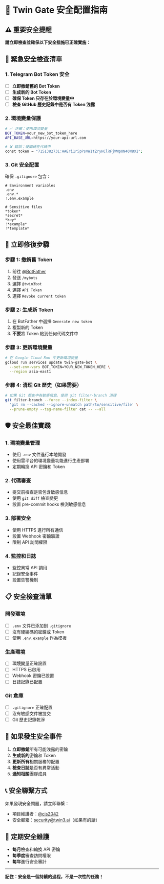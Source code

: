 # 🔐 Twin Gate 安全配置指南

## ⚠️ 重要安全提醒

**請立即檢查並確保以下安全措施已正確實施：**

## 🚨 緊急安全檢查清單

### 1. Telegram Bot Token 安全
- [ ] **立即撤銷舊的 Bot Token**
- [ ] **生成新的 Bot Token**
- [ ] **確保 Token 只存在於環境變量中**
- [ ] **檢查 GitHub 歷史記錄中是否有 Token 洩露**

### 2. 環境變量保護
```bash
# ✅ 正確：使用環境變量
BOT_TOKEN=your_new_bot_token_here
API_BASE_URL=https://your-api-url.com

# ❌ 錯誤：硬編碼在代碼中
const token = "7151382731:AAEri1r5pPsVWItZryHClRFjWWp0N46W8XI";
```

### 3. Git 安全配置
確保 `.gitignore` 包含：
```
# Environment variables
.env
.env.*
!.env.example

# Sensitive files
*token*
*secret*
*key*
!*example*
!*template*
```

## 🔧 立即修復步驟

### 步驟 1: 撤銷舊 Token
1. 前往 [@BotFather](https://t.me/BotFather)
2. 發送 `/mybots`
3. 選擇 `@twin3bot`
4. 選擇 `API Token`
5. 選擇 `Revoke current token`

### 步驟 2: 生成新 Token
1. 在 BotFather 中選擇 `Generate new token`
2. 複製新的 Token
3. **不要**將 Token 貼到任何代碼文件中

### 步驟 3: 更新環境變量
```bash
# 在 Google Cloud Run 中更新環境變量
gcloud run services update twin-gate-bot \
  --set-env-vars BOT_TOKEN=YOUR_NEW_TOKEN_HERE \
  --region asia-east1
```

### 步驟 4: 清理 Git 歷史（如果需要）
```bash
# 如果 Git 歷史中有敏感信息，使用 git filter-branch 清理
git filter-branch --force --index-filter \
  'git rm --cached --ignore-unmatch path/to/sensitive/file' \
  --prune-empty --tag-name-filter cat -- --all
```

## 🛡️ 安全最佳實踐

### 1. 環境變量管理
- 使用 `.env` 文件進行本地開發
- 使用雲平台的環境變量功能進行生產部署
- 定期輪換 API 密鑰和 Token

### 2. 代碼審查
- 提交前檢查是否包含敏感信息
- 使用 `git diff` 檢查變更
- 設置 pre-commit hooks 檢測敏感信息

### 3. 部署安全
- 使用 HTTPS 進行所有通信
- 設置 Webhook 密鑰驗證
- 限制 API 訪問權限

### 4. 監控和日誌
- 監控異常 API 調用
- 記錄安全事件
- 設置告警機制

## 📋 安全檢查清單

### 開發環境
- [ ] `.env` 文件已添加到 `.gitignore`
- [ ] 沒有硬編碼的密鑰或 Token
- [ ] 使用 `.env.example` 作為模板

### 生產環境
- [ ] 環境變量正確設置
- [ ] HTTPS 已啟用
- [ ] Webhook 密鑰已設置
- [ ] 日誌記錄已配置

### Git 倉庫
- [ ] `.gitignore` 正確配置
- [ ] 沒有敏感文件被提交
- [ ] Git 歷史記錄乾淨

## 🚨 如果發生安全事件

1. **立即撤銷**所有可能洩露的密鑰
2. **生成新的**密鑰和 Token
3. **更新所有**相關服務的配置
4. **檢查日誌**是否有異常活動
5. **通知相關**團隊成員

## 📞 安全聯繫方式

如果發現安全問題，請立即聯繫：
- 項目維護者：[@cis2042](https://github.com/cis2042)
- 安全郵箱：security@twin3.ai（如果有的話）

## 🔄 定期安全維護

- **每月**檢查和輪換 API 密鑰
- **每季度**審查訪問權限
- **每年**進行安全審計

---

**記住：安全是一個持續的過程，不是一次性的任務！**
